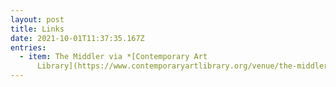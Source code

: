 ```yaml
---
layout: post
title: Links
date: 2021-10-01T11:37:35.167Z
entries:
  - item: The Middler via *[Contemporary Art
      Library](https://www.contemporaryartlibrary.org/venue/the-middler-11138)*
---
```

